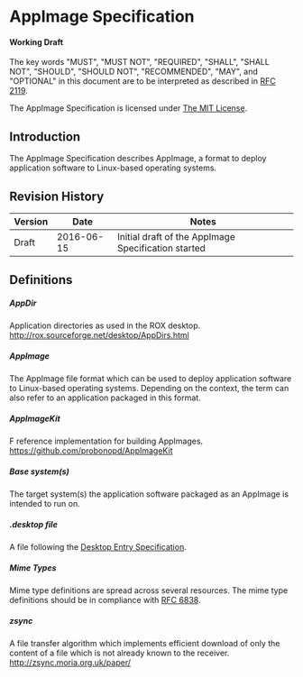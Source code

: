 # AppImage Specification

#### Working Draft

The key words "MUST", "MUST NOT", "REQUIRED", "SHALL", "SHALL NOT", "SHOULD", "SHOULD NOT", "RECOMMENDED", "MAY", and "OPTIONAL" in this document are to be interpreted as described in [RFC 2119](http://www.ietf.org/rfc/rfc2119.txt).

The AppImage Specification is licensed under [The MIT License](https://github.com/AppImage/Spec/blob/master/LICENSE).

## Introduction

The AppImage Specification describes AppImage, a format to deploy application software to Linux-based operating systems.

## Revision History

Version | Date | Notes
--- | --- | ---
Draft | 2016-06-15 | Initial draft of the AppImage Specification started

## Definitions

##### <a name="AppDir"></a>AppDir
Application directories as used in the ROX desktop. http://rox.sourceforge.net/desktop/AppDirs.html

##### <a name="AppImage"></a>AppImage
The AppImage file format which can be used to deploy application software to Linux-based operating systems. Depending on the context, the term can also refer to an application packaged in this format.

##### <a name="AppImageKit"></a>AppImageKit
F reference implementation for building AppImages. https://github.com/probonopd/AppImageKit

##### <a name="Base system"></a>Base system(s)
The target system(s) the application software packaged as an AppImage is intended to run on.

##### <a name="desktop file"></a>.desktop file
A file following the [Desktop Entry Specification](https://specifications.freedesktop.org/desktop-entry-spec/1.1/).

##### <a name="mimeTypes"></a>Mime Types
Mime type definitions are spread across several resources. The mime type definitions should be in compliance with [RFC 6838](http://tools.ietf.org/html/rfc6838).

##### <a name="zsync"></a>zsync
A file transfer algorithm which implements efficient download of only the content of a file which is not already known to the receiver. http://zsync.moria.org.uk/paper/
